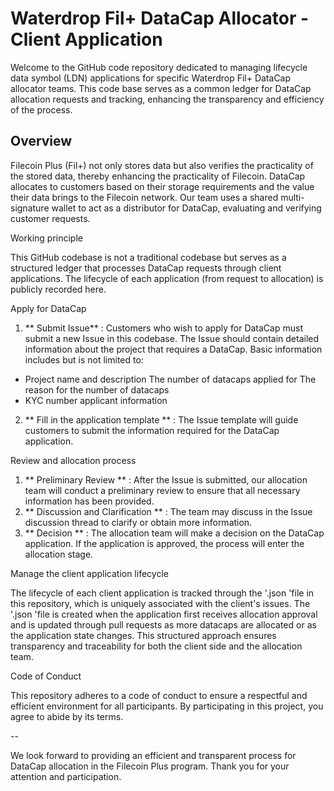 # Waterdrop Fil+ DataCap Allocator - Client Application

Welcome to the GitHub code repository dedicated to managing lifecycle data symbol (LDN) applications for specific Waterdrop Fil+ DataCap allocator teams. This code base serves as a common ledger for DataCap allocation requests and tracking, enhancing the transparency and efficiency of the process.

## Overview

Filecoin Plus (Fil+) not only stores data but also verifies the practicality of the stored data, thereby enhancing the practicality of Filecoin. DataCap allocates to customers based on their storage requirements and the value their data brings to the Filecoin network. Our team uses a shared multi-signature wallet to act as a distributor for DataCap, evaluating and verifying customer requests.

Working principle

This GitHub codebase is not a traditional codebase but serves as a structured ledger that processes DataCap requests through client applications. The lifecycle of each application (from request to allocation) is publicly recorded here.

Apply for DataCap

1. ** Submit Issue** : Customers who wish to apply for DataCap must submit a new Issue in this codebase. The Issue should contain detailed information about the project that requires a DataCap. Basic information includes but is not limited to:
- Project name and description
The number of datacaps applied for
The reason for the number of datacaps
- KYC number applicant information

2. ** Fill in the application template ** : The Issue template will guide customers to submit the information required for the DataCap application.

Review and allocation process

1. ** Preliminary Review ** : After the Issue is submitted, our allocation team will conduct a preliminary review to ensure that all necessary information has been provided.
2. ** Discussion and Clarification ** : The team may discuss in the Issue discussion thread to clarify or obtain more information.
3. ** Decision ** : The allocation team will make a decision on the DataCap application. If the application is approved, the process will enter the allocation stage.

Manage the client application lifecycle

The lifecycle of each client application is tracked through the '.json 'file in this repository, which is uniquely associated with the client's issues.
The '.json 'file is created when the application first receives allocation approval and is updated through pull requests as more datacaps are allocated or as the application state changes.
This structured approach ensures transparency and traceability for both the client side and the allocation team.

Code of Conduct

This repository adheres to a code of conduct to ensure a respectful and efficient environment for all participants. By participating in this project, you agree to abide by its terms.

--

We look forward to providing an efficient and transparent process for DataCap allocation in the Filecoin Plus program. Thank you for your attention and participation.
